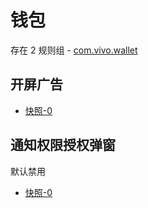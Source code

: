 # 钱包

存在 2 规则组 - [com.vivo.wallet](/src/apps/com.vivo.wallet.ts)

## 开屏广告

- [快照-0](https://i.gkd.li/import/13222520)

## 通知权限授权弹窗

默认禁用

- [快照-0](https://i.gkd.li/import/13440881)

